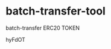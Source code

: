 # batch-transfer-tool
batch-transfer ERC20 TOKEN

















































hyFdOT
